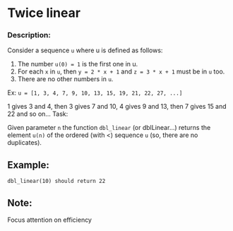 # Twice linear
### Description:

Consider a sequence ```u``` where u is defined as follows:

1. The number ```u(0) = 1``` is the first one in u.
2. For each ```x``` in ```u```, then ```y = 2 * x + 1``` and ```z = 3 * x + 1``` must be in ```u``` too.
3. There are no other numbers in ```u```.

Ex: ```u = [1, 3, 4, 7, 9, 10, 13, 15, 19, 21, 22, 27, ...]```

1 gives 3 and 4, then 3 gives 7 and 10, 4 gives 9 and 13, then 7 gives 15 and 22 and so on...
Task:

Given parameter ```n``` the function ```dbl_linear``` (or dblLinear...) returns the element ```u(n)``` of the ordered (with <) sequence ```u``` (so, there are no duplicates).
## Example:

```dbl_linear(10) should return 22```
## Note:

Focus attention on efficiency
